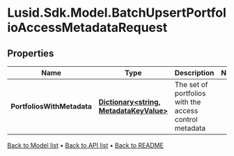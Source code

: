 # Lusid.Sdk.Model.BatchUpsertPortfolioAccessMetadataRequest

## Properties

Name | Type | Description | Notes
------------ | ------------- | ------------- | -------------
**PortfoliosWithMetadata** | [**Dictionary&lt;string, MetadataKeyValue&gt;**](MetadataKeyValue.md) | The set of portfolios with the access control metadata | 

[Back to Model list](../README.md#documentation-for-models) &#8226; [Back to API list](../README.md#documentation-for-api-endpoints) &#8226; [Back to README](../README.md)

